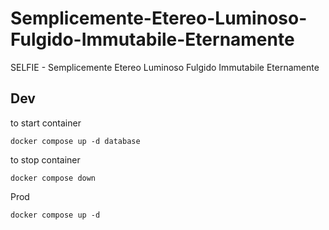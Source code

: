 # Semplicemente-Etereo-Luminoso-Fulgido-Immutabile-Eternamente
SELFIE - Semplicemente Etereo Luminoso Fulgido Immutabile Eternamente

## Dev
to start container
```
docker compose up -d database
```
to stop container
```
docker compose down
```
Prod
```
docker compose up -d
```
